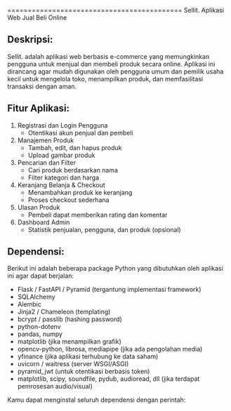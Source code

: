 ===========================================
                 Sellit.
       Aplikasi Web Jual Beli Online

Deskripsi:
----------
Sellit. adalah aplikasi web berbasis e-commerce yang memungkinkan pengguna untuk menjual dan membeli produk secara online. Aplikasi ini dirancang agar mudah digunakan oleh pengguna umum dan pemilik usaha kecil untuk mengelola toko, menampilkan produk, dan memfasilitasi transaksi dengan aman.

Fitur Aplikasi:
---------------
1. Registrasi dan Login Pengguna
   - Otentikasi akun penjual dan pembeli
2. Manajemen Produk
   - Tambah, edit, dan hapus produk
   - Upload gambar produk
3. Pencarian dan Filter
   - Cari produk berdasarkan nama
   - Filter kategori dan harga
4. Keranjang Belanja & Checkout
   - Menambahkan produk ke keranjang
   - Proses checkout sederhana
5. Ulasan Produk
   - Pembeli dapat memberikan rating dan komentar
6. Dashboard Admin
   - Statistik penjualan, pengguna, dan produk (opsional)

Dependensi:
-----------
Berikut ini adalah beberapa package Python yang dibutuhkan oleh aplikasi ini agar dapat berjalan:

- Flask / FastAPI / Pyramid (tergantung implementasi framework)
- SQLAlchemy
- Alembic
- Jinja2 / Chameleon (templating)
- bcrypt / passlib (hashing password)
- python-dotenv
- pandas, numpy
- matplotlib (jika menampilkan grafik)
- opencv-python, librosa, mediapipe (jika ada pengolahan media)
- yfinance (jika aplikasi terhubung ke data saham)
- uvicorn / waitress (server WSGI/ASGI)
- pyramid_jwt (untuk otentikasi berbasis token)
- matplotlib, scipy, soundfile, pydub, audioread, dll (jika terdapat pemrosesan audio/visual)

Kamu dapat menginstal seluruh dependensi dengan perintah:
